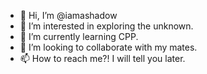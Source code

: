 - 👋 Hi, I’m @iamashadow
- 👀 I’m interested in exploring the unknown.
- 🌱 I’m currently learning CPP.
- 💞️ I’m looking to collaborate with my mates.
- 📫 How to reach me?! I will tell you later.

<!---
iamashadow/iamashadow is a ✨ special ✨ repository because its `README.md` (this file) appears on your GitHub profile.
You can click the Preview link to take a look at your changes.
--->
